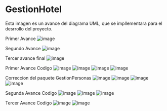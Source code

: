 # GestionHotel
Esta imagen es un avance del diagrama UML, que se impllementara para el desrrollo del proyecto.

Primer Avance
![image](https://github.com/Carlos11-tech/GestionHotel/assets/166523273/bfd9f29b-578e-4b0f-b114-27655955a3de)

Segundo Avance
![image](https://github.com/Carlos11-tech/GestionHotel/assets/166523461/65d31d7d-29f2-47f2-931b-7c794cfee892)

Tercer avance final
![image](https://github.com/Carlos11-tech/GestionHotel/assets/166523171/e5fcfa39-b17a-4403-9b8e-ccf9c713d3c9)

Primer Avance Codigo 
![image](https://github.com/Carlos11-tech/GestionHotel/assets/166523273/11f77bc2-9ac2-4c53-8c09-2d778a4f628f)
![image](https://github.com/Carlos11-tech/GestionHotel/assets/166523273/053a64ac-f989-418b-98d3-8a318b73dff0)
![image](https://github.com/Carlos11-tech/GestionHotel/assets/166523273/7addac39-a61a-4853-9fa1-c102022bb33d)
![image](https://github.com/Carlos11-tech/GestionHotel/assets/166523273/8d58d0b3-1647-4bc6-b27b-4cfa43e7e0b7)

Correccion del paquete GestionPersonas
![image](https://github.com/Carlos11-tech/GestionHotel/assets/166523273/5d66fe50-dcb2-4878-9b1b-fd7160440e01)
![image](https://github.com/Carlos11-tech/GestionHotel/assets/166523273/bd674590-0b29-4d6f-9058-e123de7603c6)
![image](https://github.com/Carlos11-tech/GestionHotel/assets/166523273/43044382-f6da-4a20-9bcc-0729aa812f4c)
![image](https://github.com/Carlos11-tech/GestionHotel/assets/166523273/7aac09e8-1107-4141-ac1e-4773ea01d907)

Segunda Avance Codigo
![image](https://github.com/Carlos11-tech/GestionHotel/assets/166523273/0fca47e4-3455-4e5a-9853-65d4596b83f0)
![image](https://github.com/Carlos11-tech/GestionHotel/assets/166523273/7f7b9881-923b-470d-b542-61934a692869)
![image](https://github.com/Carlos11-tech/GestionHotel/assets/166523273/69501b9c-4910-40c0-a4fc-38b297f3ad43)

Tercer Avance Codigo
![image](https://github.com/Carlos11-tech/GestionHotel/assets/166523273/423c421d-fe91-4a92-a8d4-c8aea9424f14)
![image](https://github.com/Carlos11-tech/GestionHotel/assets/166523273/0c82d1e6-790d-4ad9-b160-a9d45d2ce66e)

